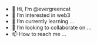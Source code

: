 - 👋 Hi, I’m @evergreencat
- 👀 I’m interested in web3
- 🌱 I’m currently learning ...
- 💞️ I’m looking to collaborate on ...
- 📫 How to reach me ...

<!---
evergreencat/evergreencat is a ✨ special ✨ repository because its `README.md` (this file) appears on your GitHub profile.
You can click the Preview link to take a look at your changes.
--->
